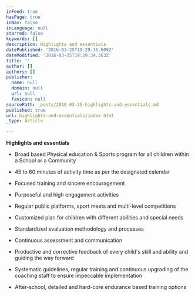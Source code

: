 ```yaml
---
inFeed: true
hasPage: true
inNav: false
inLanguage: null
starred: false
keywords: []
description: Highlights and essentials
datePublished: '2016-03-25T19:29:35.009Z'
dateModified: '2016-03-25T19:29:34.363Z'
title: ''
author: []
authors: []
publisher:
  name: null
  domain: null
  url: null
  favicon: null
sourcePath: _posts/2016-03-25-highlights-and-essentials.md
published: true
url: highlights-and-essentials/index.html
_type: Article

---
```

**Highlights and essentials**

- Broad based Physical education
& Sports program for all children within a School or a Community

- 45 to 60 minutes of activity time
as per the designated calendar

- Focused training and sincere
encouragement

- Purposeful and high engagement
activities 

- Regular public platforms, sport
meets and multi-level competitions

- Customized plan for children
with different abilities and special needs

- Standardized evaluation
methodology and processes

- Continuous assessment and
communication 

- Productive and corrective
feedback of every child's skill and ability and guiding the way forward

- Systematic guidelines, regular
training and continuous upgrading of the coaching staff to ensure impeccable
implementation

- After-school, detailed and hard-core endurance
based training options